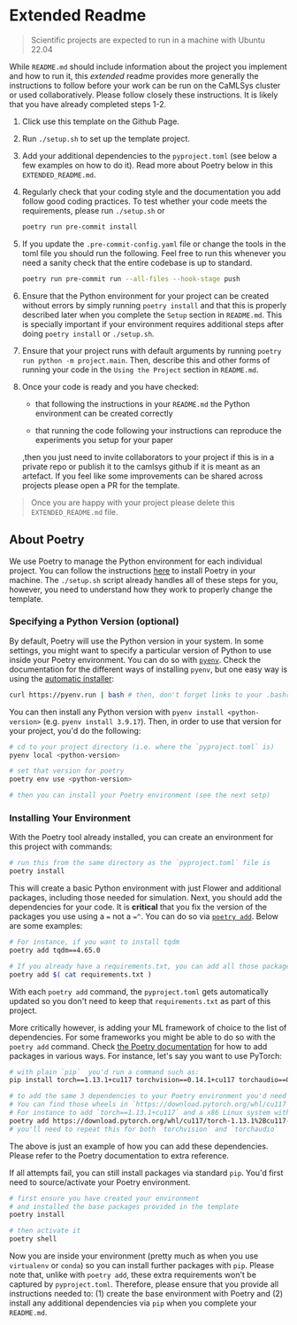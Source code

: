 
# Extended Readme

> Scientific projects are expected to run in a machine with Ubuntu 22.04

While `README.md` should include information about the project you implement and how to run it, this _extended_ readme provides more generally the instructions to follow before your work can be run on the CaMLSys cluster or used collaboratively. Please follow closely these instructions. It is likely that you have already completed steps 1-2.

1. Click use this template on the Github Page.
2. Run ```./setup.sh``` to set up the template project.
3. Add your additional dependencies to the `pyproject.toml` (see below a few examples on how to do it). Read more about Poetry below in this `EXTENDED_README.md`.
4. Regularly check that your coding style and the documentation you add follow good coding practices. To test whether your code meets the requirements, please run ``./setup.sh`` or
    ```bash
    poetry run pre-commit install 
    ```
5. If you update the `.pre-commit-config.yaml` file or change the tools in the toml file you should run the following. Feel free to run this whenever you need a sanity check that the entire codebase is up to standard.
    ```bash
    poetry run pre-commit run --all-files --hook-stage push
    ```
6. Ensure that the Python environment for your project can be created without errors by simply running `poetry install` and that this is properly described later when you complete the `Setup` section in `README.md`. This is specially important if your environment requires additional steps after doing `poetry install` or ```./setup.sh```.
7. Ensure that your project runs with default arguments by running `poetry run python -m project.main`. Then, describe this and other forms of running your code in the `Using the Project` section in `README.md`.
8. Once your code is ready and you have checked:
    *    that following the instructions in your `README.md` the Python environment can be created correctly

    *    that running the code following your instructions can reproduce the experiments you setup for your paper
   
   ,then you just need to invite collaborators to your project if this is in a private repo or publish it to the camlsys github if it is meant as an artefact. If you feel like some improvements can be shared across projects please open a PR for the template. 

> Once you are happy with your project please delete this `EXTENDED_README.md` file.


## About Poetry

We use Poetry to manage the Python environment for each individual project. You can follow the instructions [here](https://python-poetry.org/docs/) to install Poetry in your machine. The ``./setup.sh`` script already handles all of these steps for you, however, you need to understand how they work to properly change the template.


### Specifying a Python Version (optional)
By default, Poetry will use the Python version in your system. In some settings, you might want to specify a particular version of Python to use inside your Poetry environment. You can do so with [`pyenv`](https://github.com/pyenv/pyenv). Check the documentation for the different ways of installing `pyenv`, but one easy way is using the [automatic installer](https://github.com/pyenv/pyenv-installer):
```bash
curl https://pyenv.run | bash # then, don't forget links to your .bashrc/.zshrc
```

You can then install any Python version with `pyenv install <python-version>` (e.g. `pyenv install 3.9.17`). Then, in order to use that version for your project, you'd do the following:

```bash
# cd to your project directory (i.e. where the `pyproject.toml` is)
pyenv local <python-version>

# set that version for poetry
poetry env use <python-version>

# then you can install your Poetry environment (see the next setp)
```

### Installing Your Environment
With the Poetry tool already installed, you can create an environment for this project with commands:
```bash
# run this from the same directory as the `pyproject.toml` file is
poetry install
```

This will create a basic Python environment with just Flower and additional packages, including those needed for simulation. Next, you should add the dependencies for your code. It is **critical** that you fix the version of the packages you use using a `=` not a `=^`. You can do so via [`poetry add`](https://python-poetry.org/docs/cli/#add). Below are some examples:

```bash
# For instance, if you want to install tqdm
poetry add tqdm==4.65.0

# If you already have a requirements.txt, you can add all those packages (but ensure you have fixed the version) in one go as follows:
poetry add $( cat requirements.txt )
```
With each `poetry add` command, the `pyproject.toml` gets automatically updated so you don't need to keep that `requirements.txt` as part of this project.


More critically however, is adding your ML framework of choice to the list of dependencies. For some frameworks you might be able to do so with the `poetry add` command. Check [the Poetry documentation](https://python-poetry.org/docs/cli/#add) for how to add packages in various ways. For instance, let's say you want to use PyTorch:

```bash
# with plain `pip`  you'd run a command such as:
pip install torch==1.13.1+cu117 torchvision==0.14.1+cu117 torchaudio==0.13.1 --extra-index-url https://download.pytorch.org/whl/cu117

# to add the same 3 dependencies to your Poetry environment you'd need to add the URL to the wheel that the above pip command auto-resolves for you.
# You can find those wheels in `https://download.pytorch.org/whl/cu117`. Copy the link and paste it after the `poetry add` command.
# For instance to add `torch==1.13.1+cu117` and a x86 Linux system with Python3.8 you'd:
poetry add https://download.pytorch.org/whl/cu117/torch-1.13.1%2Bcu117-cp38-cp38-linux_x86_64.whl
# you'll need to repeat this for both `torchvision` and `torchaudio`
```
The above is just an example of how you can add these dependencies. Please refer to the Poetry documentation to extra reference.

If all attempts fail, you can still install packages via standard `pip`. You'd first need to source/activate your Poetry environment.
```bash
# first ensure you have created your environment
# and installed the base packages provided in the template
poetry install 

# then activate it
poetry shell
```
Now you are inside your environment (pretty much as when you use `virtualenv` or `conda`) so you can install further packages with `pip`. Please note that, unlike with `poetry add`, these extra requirements won't be captured by `pyproject.toml`. Therefore, please ensure that you provide all instructions needed to: (1) create the base environment with Poetry and (2) install any additional dependencies via `pip` when you complete your `README.md`.